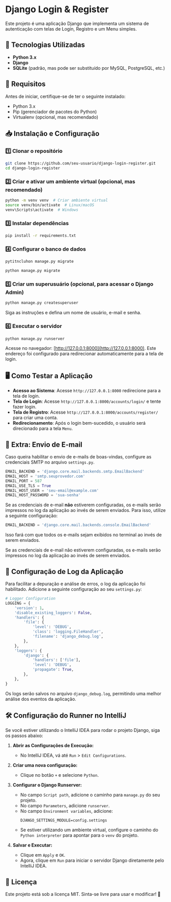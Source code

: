 # Django Login & Register

Este projeto é uma aplicação Django que implementa um sistema de autenticação com telas de Login, Registro e um Menu simples.

## 🚀 Tecnologias Utilizadas

- **Python 3.x**
- **Django**
- **SQLite** (padrão, mas pode ser substituído por MySQL, PostgreSQL, etc.)

## 📌 Requisitos

Antes de iniciar, certifique-se de ter o seguinte instalado:

- Python 3.x
- Pip (gerenciador de pacotes do Python)
- Virtualenv (opcional, mas recomendado)

## 📥 Instalação e Configuração

### 1️⃣ Clonar o repositório

```sh
git clone https://github.com/seu-usuario/django-login-register.git
cd django-login-register
```

### 2️⃣ Criar e ativar um ambiente virtual (opcional, mas recomendado)

```sh
python -m venv venv  # Criar ambiente virtual
source venv/bin/activate  # Linux/macOS
venv\Scripts\activate  # Windows
```

### 3️⃣ Instalar dependências

```sh
pip install -r requirements.txt
```

### 4️⃣ Configurar o banco de dados

```sh
pytitncluhon manage.py migrate
```

```sh
python manage.py migrate
```

### 5️⃣ Criar um superusuário (opcional, para acessar o Django Admin)

```sh
python manage.py createsuperuser
```

Siga as instruções e defina um nome de usuário, e-mail e senha.

### 6️⃣ Executar o servidor

```sh
python manage.py runserver
```

Acesse no navegador: [http://127.0.0.1:8000](http://127.0.0.1:8000). Este endereço foi configurado para redirecionar automaticamente para a tela de login.

## 🖥️ Como Testar a Aplicação

- **Acesso ao Sistema**: Acesse `http://127.0.0.1:8000` redirecione para a tela de login.
- **Tela de Login**: Acesse `http://127.0.0.1:8000/accounts/login/` e tente fazer login.
- **Tela de Registro**: Acesse `http://127.0.0.1:8000/accounts/register/` para criar uma conta.
- **Redirecionamento**: Após o login bem-sucedido, o usuário será direcionado para a tela `Menu`.

## 📧 Extra: Envio de E-mail

Caso queira habilitar o envio de e-mails de boas-vindas, configure as credenciais SMTP no arquivo `settings.py`.

```python
EMAIL_BACKEND = 'django.core.mail.backends.smtp.EmailBackend'
EMAIL_HOST = 'smtp.seuprovedor.com'
EMAIL_PORT = 587
EMAIL_USE_TLS = True
EMAIL_HOST_USER = 'seu-email@example.com'
EMAIL_HOST_PASSWORD = 'sua-senha'
```

Se as credenciais de e-mail **não** estiverem configuradas, os e-mails serão impressos no log da aplicação ao invés de serem enviados. Para isso, utilize a seguinte configuração:

```python
EMAIL_BACKEND = 'django.core.mail.backends.console.EmailBackend'
```

Isso fará com que todos os e-mails sejam exibidos no terminal ao invés de serem enviados.


Se as credenciais de e-mail não estiverem configuradas, os e-mails serão impressos no log da aplicação ao invés de serem enviados.


## 📝 Configuração de Log da Aplicação

Para facilitar a depuração e análise de erros, o log da aplicação foi habilitado. Adicione a seguinte configuração ao seu `settings.py`:

```python
# Logger Configuration
LOGGING = {
    'version': 1,
    'disable_existing_loggers': False,
    'handlers': {
        'file': {
            'level': 'DEBUG',
            'class': 'logging.FileHandler',
            'filename': 'django_debug.log',
        },
    },
    'loggers': {
        'django': {
            'handlers': ['file'],
            'level': 'DEBUG',
            'propagate': True,
        },
    },
}
```

Os logs serão salvos no arquivo `django_debug.log`, permitindo uma melhor análise dos eventos da aplicação.

## 🛠️ Configuração do Runner no IntelliJ

Se você estiver utilizando o IntelliJ IDEA para rodar o projeto Django, siga os passos abaixo:

1. **Abrir as Configurações de Execução:**
   - No IntelliJ IDEA, vá até `Run` > `Edit Configurations`.

2. **Criar uma nova configuração:**
   - Clique no botão `+` e selecione `Python`.

3. **Configurar o Django Runserver:**
   - No campo `Script path`, adicione o caminho para `manage.py` do seu projeto.
   - No campo `Parameters`, adicione `runserver`.
   - No campo `Environment variables`, adicione:
     ```
     DJANGO_SETTINGS_MODULE=config.settings
     ```
   - Se estiver utilizando um ambiente virtual, configure o caminho do `Python interpreter` para apontar para o `venv` do projeto.

4. **Salvar e Executar:**
   - Clique em `Apply` e `OK`.
   - Agora, clique em `Run` para iniciar o servidor Django diretamente pelo IntelliJ IDEA.

## 📜 Licença

Este projeto está sob a licença MIT. Sinta-se livre para usar e modificar! 🚀

